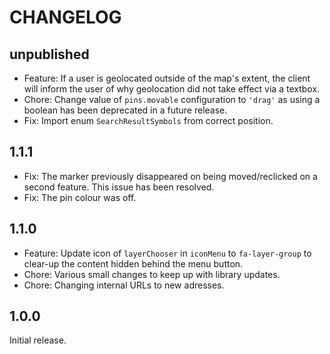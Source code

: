 # CHANGELOG

## unpublished

- Feature: If a user is geolocated outside of the map's extent, the client will inform the user of why geolocation did not take effect via a textbox.
- Chore: Change value of `pins.movable` configuration to `'drag'` as using a boolean has been deprecated in a future release.
- Fix: Import enum `SearchResultSymbols` from correct position.

## 1.1.1

- Fix: The marker previously disappeared on being moved/reclicked on a second feature. This issue has been resolved.
- Fix: The pin colour was off.

## 1.1.0

- Feature: Update icon of `layerChooser` in `iconMenu` to `fa-layer-group` to clear-up the content hidden behind the menu button.
- Chore: Various small changes to keep up with library updates.
- Chore: Changing internal URLs to new adresses.

## 1.0.0

Initial release.
